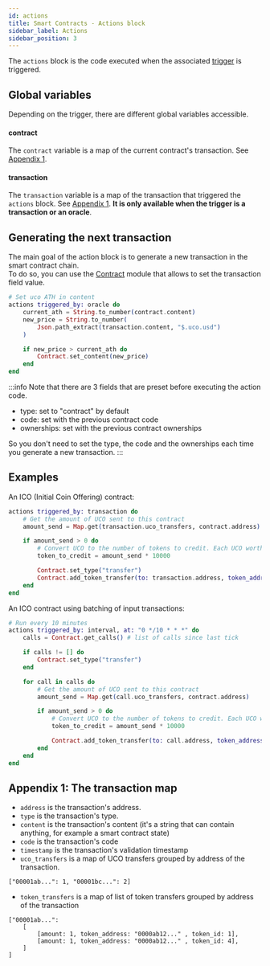 ```yaml
---
id: actions
title: Smart Contracts - Actions block
sidebar_label: Actions
sidebar_position: 3
---
```


The `actions` block is the code executed when the associated [trigger](/build/smart-contracts/reference/triggers) is triggered. 

## Global variables
Depending on the trigger, there are different global variables accessible.

#### contract 

The `contract` variable is a map of the current contract's transaction. See [Appendix 1](#appendix-1-the-transaction-map).

#### transaction 

The `transaction` variable is a map of the transaction that triggered the `actions` block. See [Appendix 1](#appendix-1-the-transaction-map). **It is only available when the trigger is a transaction or an oracle**.

## Generating the next transaction

The main goal of the action block is to generate a new transaction in the smart contract chain.  
To do so, you can use the [Contract](/build/smart-contracts/reference/library#contract) module that allows to set the transaction field value.

```elixir
# Set uco ATH in content
actions triggered_by: oracle do
    current_ath = String.to_number(contract.content)
    new_price = String.to_number(
        Json.path_extract(transaction.content, "$.uco.usd")
    )

    if new_price > current_ath do
        Contract.set_content(new_price)
    end
end
```

:::info
Note that there are 3 fields that are preset before executing the action code.
- type: set to "contract" by default
- code: set with the previous contract code
- ownerships: set with the previous contract ownerships

So you don't need to set the type, the code and the ownerships each time you generate a new transaction.
:::

## Examples

An ICO (Initial Coin Offering) contract:
```elixir 
actions triggered_by: transaction do
    # Get the amount of UCO sent to this contract
    amount_send = Map.get(transaction.uco_transfers, contract.address)

    if amount_send > 0 do
        # Convert UCO to the number of tokens to credit. Each UCO worth 10000 token
        token_to_credit = amount_send * 10000

        Contract.set_type("transfer")
        Contract.add_token_transfer(to: transaction.address, token_address: contract.address, amount: token_to_credit)
    end
end
```

An ICO contract using batching of input transactions:
```elixir
# Run every 10 minutes
actions triggered_by: interval, at: "0 */10 * * *" do
	calls = Contract.get_calls() # list of calls since last tick

    if calls != [] do
        Contract.set_type("transfer")
    end

    for call in calls do
        # Get the amount of UCO sent to this contract
        amount_send = Map.get(call.uco_transfers, contract.address)

        if amount_send > 0 do
            # Convert UCO to the number of tokens to credit. Each UCO worth 10000 token
            token_to_credit = amount_send * 10000

            Contract.add_token_transfer(to: call.address, token_address: contract.address, amount: token_to_credit)
        end
    end
end
```

## Appendix 1: The transaction map

- `address`  is the transaction's address.
- `type` is the transaction's type.
- `content` is the transaction's content (it's a string that can contain anything, for example a smart contract state)
- `code` is the transaction's code
- `timestamp` is the transaction's validation timestamp
- `uco_transfers` is a map of UCO transfers grouped by address of the transaction.

```
["00001ab...": 1, "00001bc...": 2]
```

- `token_transfers` is a map of list of token transfers grouped by address of the transaction 

```
["00001ab...": 
    [
        [amount: 1, token_address: "0000ab12..." , token_id: 1],
        [amount: 1, token_address: "0000ab12..." , token_id: 4],
    ]
]
```
